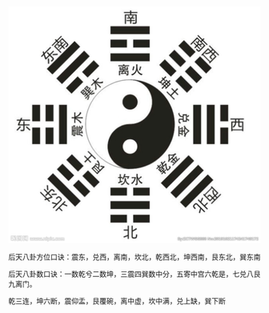 ![后天八卦](../assets/每日一看口诀/后天八卦.png)

后天八卦方位口诀：震东，兑西，离南，坎北，乾西北，坤西南，艮东北，巽东南

后天八卦数口诀：一数乾兮二数坤，三震四巽数中分，五寄中宫六乾是，七兑八艮九离门。

乾三连，坤六断，震仰盂，艮覆碗，离中虚，坎中满，兑上缺，巽下断